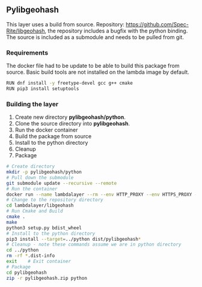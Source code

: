 ## Pylibgeohash

This layer uses a build from source.
Repository: https://github.com/Spec-Rite/libgeohash, the repository includes a bugfix with the python binding. The source is included as a submodule and needs to be pulled from git.

### Requirements

The docker file had to be update to be able to build this package from source. Basic build tools are not installed on the lambda image by default.

``` bash
RUN dnf install -y freetype-devel gcc g++ cmake
RUN pip3 install setuptools
```

### Building the layer

1. Create new directory **pylibgeohash/python**.
2. Clone the source directory into **pylibgeohash**.
3. Run the docker container
4. Build the package from source
5. Install to the python directory
6. Cleanup
7. Package

``` bash
# Create directory
mkdir -p pylibgeohash/python
# Pull down the submodule
git submodule update --recursive --remote
# Run the container
docker run --name lambdalayer --rm --env HTTP_PROXY --env HTTPS_PROXY --env NO_PROXY --mount type=bind,source="$(pwd)"/pylibgeohash,target=/var/task/lambdalayer -it aws-lambda-python3.13:local bash
# Change to the repository directory
cd lambdalayer/libgeohash
# Run Cmake and Build
cmake .
make
python3 setup.py bdist_wheel
# Install to the python directory
pip3 install --target=../python dist/pylibgeohash*
# Cleanup - note these commands assume we are in python directory
cd ../python
rm -rf *.dist-info
exit	# Exit container
# Package
cd pylibgeohash
zip -r pylibgeohash.zip python
```
